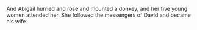 And Abigail hurried and rose and mounted a donkey, and her five young women attended her. She followed the messengers of David and became his wife.
